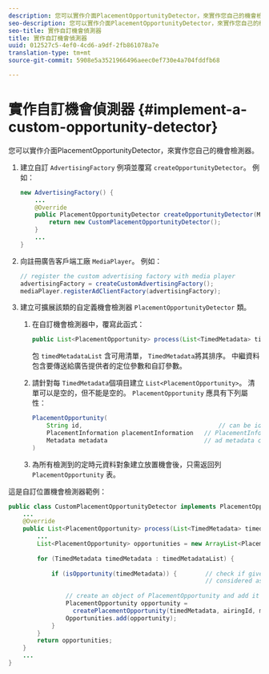 ```yaml
---
description: 您可以實作介面PlacementOpportunityDetector，來實作您自己的機會檢測器。
seo-description: 您可以實作介面PlacementOpportunityDetector，來實作您自己的機會檢測器。
seo-title: 實作自訂機會偵測器
title: 實作自訂機會偵測器
uuid: 012527c5-4ef0-4cd6-a9df-2fb861078a7e
translation-type: tm+mt
source-git-commit: 5908e5a3521966496aeec0ef730e4a704fddfb68

---
```



# 實作自訂機會偵測器 {#implement-a-custom-opportunity-detector}

您可以實作介面PlacementOpportunityDetector，來實作您自己的機會檢測器。

1. 建立自訂 `AdvertisingFactory` 例項並覆寫 `createOpportunityDetector`。 例如：

   ```java
   new AdvertisingFactory() { 
       ... 
       @Override 
       public PlacementOpportunityDetector createOpportunityDetector(MediaPlayerItem item) { 
           return new CustomPlacementOpportunityDetector(); 
       } 
       ... 
   }
   ```

1. 向註冊廣告客戶端工廠 `MediaPlayer`。 例如：

   ```java
   // register the custom advertising factory with media player 
   advertisingFactory = createCustomAdvertisingFactory(); 
   mediaPlayer.registerAdClientFactory(advertisingFactory);
   ```

1. 建立可擴展該類的自定義機會檢測器 `PlacementOpportunityDetector` 類。
   1. 在自訂機會檢測器中，覆寫此函式：

      ```java
      public List<PlacementOpportunity> process(List<TimedMetadata> timedMetadataList, Metadata metadata)
      ```

      包 `timedMetadataList` 含可用清單， `TimedMetadata`將其排序。 中繼資料包含要傳送給廣告提供者的定位參數和自訂參數。

   1. 請針對每 `TimedMetadata`個項目建立 `List<PlacementOpportunity>`。 清單可以是空的，但不能是空的。 `PlacementOpportunity` 應具有下列屬性：

      ```java
      PlacementOpportunity( 
          String id,                                      // can be id from timedMetadata 
          PlacementInformation placementInformation   // PlacementInformation object containing Type, time, duration 
          Metadata metadata                           // ad metadata containing targeting params sent to the ad provider 
      )
      ```

   1. 為所有檢測到的定時元資料對象建立放置機會後，只需返回列 `PlacementOpportunity` 表。

這是自訂位置機會檢測器範例：

```java
public class CustomPlacementOpportunityDetector implements PlacementOpportunityDetector { 
    ... 
    @Override 
    public List<PlacementOpportunity> process(List<TimedMetadata> timedMetadataList, Metadata metadata) { 
        ... 
        List<PlacementOpportunity> opportunities = new ArrayList<PlacementOpportunity>(); 
 
        for (TimedMetadata timedMetadata : timedMetadataList) { 
 
            if (isOpportunity(timedMetadata)) {        // check if given timedMetadata should be  
                                                       // considered as an opportunity 
 
                // create an object of PlacementOpportunity and add it to the opportunities list 
                PlacementOpportunity opportunity =  
                  createPlacementOpportunity(timedMetadata, airingId, metadata); 
                Opportunities.add(opportunity); 
            } 
        } 
        return opportunities; 
    }    
    ... 
} 
```

